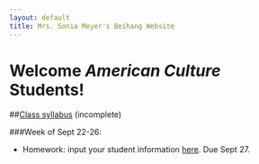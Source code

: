 ```yaml
---
layout: default
title: Mrs. Sonia Meyer's Beihang Website
---
```

# Welcome *American Culture* Students!

##[Class syllabus](http://sonia-beihang-website-resources.s3.amazonaws.com/Graduate%20Culture%20Fall%202014%20Syllabus.pdf) (incomplete)


###Week of Sept 22-26: 
- Homework: input your student information [here](/form/form.html). Due Sept 27.
